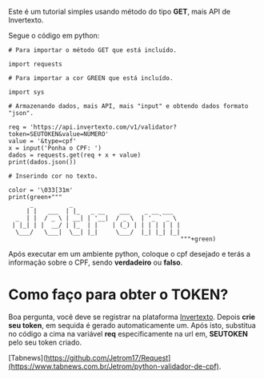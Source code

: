 Este é um tutorial simples usando método do tipo **GET**, mais API de Invertexto.

Segue o código em python:

```
# Para importar o método GET que está incluído.

import requests

# Para importar a cor GREEN que está incluído.

import sys

# Armazenando dados, mais API, mais "input" e obtendo dados formato "json".

req = 'https://api.invertexto.com/v1/validator?token=SEUTOKEN&value=NÚMERO'
value = '&type=cpf'
x = input('Ponha o CPF: ')
dados = requests.get(req + x + value)
print(dados.json())

# Inserindo cor no texto.

color = '\033[31m'
print(green+"""
      _          _                              
     | |   ___  | |_   _ __    ___    _ __ ___  
  _  | |  / _ \ | __| | '__|  / _ \  | '_ ` _ \ 
 | |_| | |  __/ | |_  | |    | (_) | | | | | | |
  \___/   \___|  \__| |_|     \___/  |_| |_| |_|
                                                """+green)
```

Após executar em um ambiente python, coloque o cpf desejado e terás a informação sobre o CPF, sendo **verdadeiro** ou **falso**.

# Como faço para obter o TOKEN?

Boa pergunta, você deve se registrar na plataforma [Invertexto](https://api.invertexto.com/register). Depois **crie seu token**, em sequida é gerado automaticamente um. Após isto, substitua no código a cima na variável **req** especificamente na url em, **SEUTOKEN** pelo seu token criado.


[Tabnews](https://github.com/Jetrom17/Request](https://www.tabnews.com.br/Jetrom/python-validador-de-cpf).
